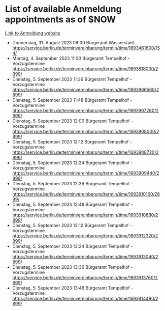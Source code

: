 # List of available Anmeldung appointments as of $NOW
[Link to Anmeldung website](https://service.berlin.de/terminvereinbarung/termin/tag.php?termin=1&anliegen[]=120686&dienstleisterlist=122210,122217,327316,122219,327312,122227,327314,122231,327346,122243,327348,122254,122252,329742,122260,329745,122262,329748,122271,327278,122273,327274,122277,327276,330436,122280,327294,122282,327290,122284,327292,122291,327270,122285,327266,122286,327264,122296,327268,150230,329760,122297,327286,122294,327284,122312,329763,122314,329775,122304,327330,122311,327334,122309,327332,317869,122281,327352,122279,329772,122283,122276,327324,122274,327326,122267,329766,122246,327318,122251,327320,122257,327322,122208,327298,122226,327300&herkunft=http%3A%2F%2Fservice.berlin.de%2Fdienstleistung%2F120686%2F)
- Donnerstag, 31. August 2023 08:00 Bürgeramt Wasserstadt https://service.berlin.de/terminvereinbarung/termin/time/1693461600/154/
- Montag, 4. September 2023 11:00 Bürgeramt Tempelhof - Vorzugstermine https://service.berlin.de/terminvereinbarung/termin/time/1693818000/2899/
- Dienstag, 5. September 2023 11:36 Bürgeramt Tempelhof - Vorzugstermine https://service.berlin.de/terminvereinbarung/termin/time/1693906560/2899/
- Dienstag, 5. September 2023 11:48 Bürgeramt Tempelhof - Vorzugstermine https://service.berlin.de/terminvereinbarung/termin/time/1693907280/2899/
- Dienstag, 5. September 2023 12:00 Bürgeramt Tempelhof - Vorzugstermine https://service.berlin.de/terminvereinbarung/termin/time/1693908000/2899/
- Dienstag, 5. September 2023 12:12 Bürgeramt Tempelhof - Vorzugstermine https://service.berlin.de/terminvereinbarung/termin/time/1693908720/2899/
- Dienstag, 5. September 2023 12:24 Bürgeramt Tempelhof - Vorzugstermine https://service.berlin.de/terminvereinbarung/termin/time/1693909440/2899/
- Dienstag, 5. September 2023 12:36 Bürgeramt Tempelhof - Vorzugstermine https://service.berlin.de/terminvereinbarung/termin/time/1693910160/2899/
- Dienstag, 5. September 2023 12:48 Bürgeramt Tempelhof - Vorzugstermine https://service.berlin.de/terminvereinbarung/termin/time/1693910880/2899/
- Dienstag, 5. September 2023 13:12 Bürgeramt Tempelhof - Vorzugstermine https://service.berlin.de/terminvereinbarung/termin/time/1693912320/2899/
- Dienstag, 5. September 2023 13:24 Bürgeramt Tempelhof - Vorzugstermine https://service.berlin.de/terminvereinbarung/termin/time/1693913040/2899/
- Dienstag, 5. September 2023 13:36 Bürgeramt Tempelhof - Vorzugstermine https://service.berlin.de/terminvereinbarung/termin/time/1693913760/2899/
- Dienstag, 5. September 2023 13:48 Bürgeramt Tempelhof - Vorzugstermine https://service.berlin.de/terminvereinbarung/termin/time/1693914480/2899/
